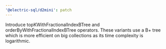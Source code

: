 ```yaml
---
'@electric-sql/d2mini': patch
---
```


Introduce topKWithFractionalIndexBTree and orderByWithFractionalIndexBTree operators. These variants use a B+ tree which is more efficient on big collections as its time complexity is logarithmic.

